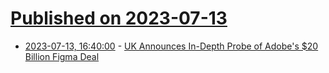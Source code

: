 # [Published on 2023-07-13](index.md)

* [2023-07-13, 16:40:00](https://slashdot.org/story/23/07/13/1356234/uk-announces-in-depth-probe-of-adobes-20-billion-figma-deal?utm_source=rss1.0mainlinkanon&utm_medium=feed) - [UK Announces In-Depth Probe of Adobe's $20 Billion Figma Deal](https://slashdot.org/story/23/07/13/1356234/uk-announces-in-depth-probe-of-adobes-20-billion-figma-deal?utm_source=rss1.0mainlinkanon&utm_medium=feed)
